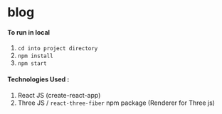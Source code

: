 # blog

#### To run in local

1. `cd into project directory`
2. `npm install`
3. `npm start`

#### Technologies Used :

1. React JS (create-react-app)
2. Three JS / `react-three-fiber` npm package (Renderer for Three js)
